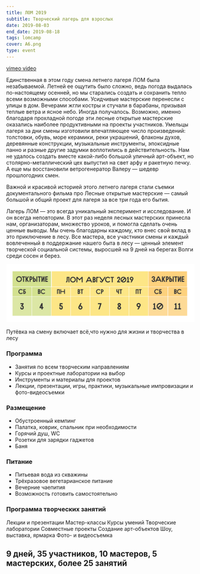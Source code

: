 ```yaml
---
title: ЛОМ 2019
subtitle: Творческий лагерь для взрослых
date: 2019-08-03
end_date: 2019-08-18
tags: lomcamp
cover: A6.png
type: event
---
```


[vimeo video](https://vimeo.com/355821493)

Единственная в этом году смена летнего лагеря ЛОМ была незабываемой. Летней ее ощутить было сложно, ведь погода выдалась по-настоящему осенней, но мы старались создать и сохранить тепло всеми возможными способами. Усидчивые мастерские перенесли с улицы в дом. Вечерами жгли костры и стучали в барабаны, призывая теплые ветра и ясное небо. Иногда получалось. Возможно, именно благодаря прохладной погоде эти лесные открытые мастерские оказались наиболее продуктивными на проекты участников. Умельцы лагеря за дни смены изготовили впечатляющее число произведений: толстовки, обувь, море керамики, реки украшений, флаконы духов, деревянные конструкции, музыкальные инструменты, эпоксидные панно и разные другие задумки воплотились в действительность. Нам не удалось создать вместе какой-либо большой уличный арт-объект, но столярно-металлический цех выпустил на свет арфу и ракетную печку. А еще мы восстановили ветрогенератор Валеру — шедевр прошлогодних смен.

Важной и красивой историей этого летнего лагеря стали съемки документального фильма про Лесные открытые мастерские — самый большой и общий проект для лагеря за все три года его бытия.

Лагерь ЛОМ — это всегда уникальный эксперимент и исследование. И он всегда неповторим. В этот раз неделя лесных мастерских принесла нам, организаторам, множество уроков, и помогла сделать очень ценные выводы. Мы очень благодарны каждому, кто внес свой вклад в это приключение в лесу. Все мастера, все участники смены и каждый вовлеченный в поддержание нашего быта в лесу — ценный элемент творческой социальной системы, выросшей на 9 дней на берегах Волги среди сосен и берез.

![](./rasp-9d.png)

Путёвка на смену включает всё,что нужно для жизни и творчества в лесу

### Программа

- Занятия по всем творческим направлениям
- Курсы и проектные лаборатории на выбор
- Инструменты и материалы для проектов
- Лекции, презентации, игры, практики, музыкальные импровизации и фото-видеосъемки

### Размещение

- Обустроенный кемпинг
- Палатка, коврик, спальник при необходимости
- Горячий душ, WC
- Розетки для зарядки гаджетов
- Баня

### Питание

- Питьевая вода из скважины
- Трёхразовое вегетарианское питание
- Вечерние чаепития
- Возможность готовить самостоятельно

### Программа творческих занятий

Лекции и презентации
Мастер-классы
Курсы умений
Творческие лаборатории
Совместные проекты
Создание арт-объектов
Шоу, выставка, ярмарка
Фото- и видеосъемка

## 9 дней, 35 участников, 10 мастеров, 5 мастерских, более 25 занятий
